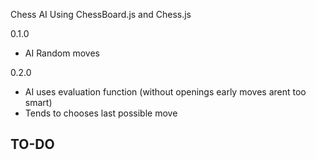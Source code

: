 Chess AI 
Using ChessBoard.js and Chess.js

0.1.0
- AI Random moves

0.2.0
- AI uses evaluation function (without openings early moves arent too smart)
- Tends to chooses last possible move

TO-DO
- 
